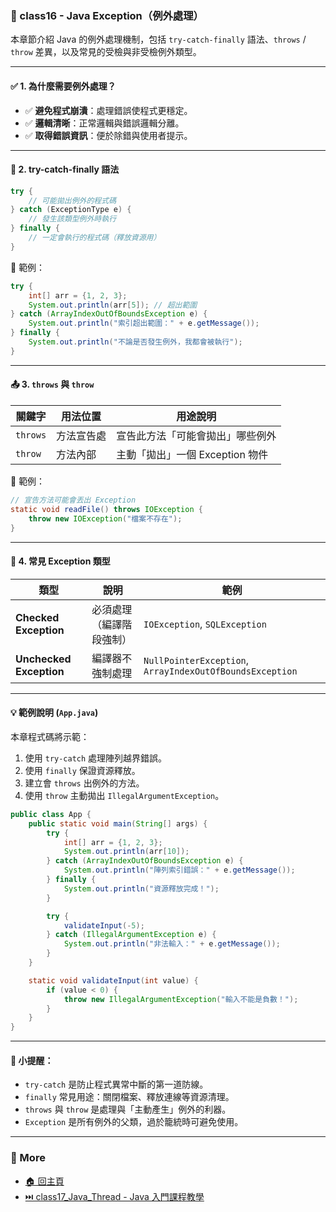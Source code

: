 ### 📘 class16 - Java Exception（例外處理）

本章節介紹 Java 的例外處理機制，包括 `try-catch-finally` 語法、`throws` / `throw` 差異，以及常見的受檢與非受檢例外類型。

---

#### ✅ 1. 為什麼需要例外處理？

- ✅ **避免程式崩潰**：處理錯誤使程式更穩定。
- ✅ **邏輯清晰**：正常邏輯與錯誤邏輯分離。
- ✅ **取得錯誤資訊**：便於除錯與使用者提示。

---

#### 🔐 2. try-catch-finally 語法

```java
try {
    // 可能拋出例外的程式碼
} catch (ExceptionType e) {
    // 發生該類型例外時執行
} finally {
    // 一定會執行的程式碼（釋放資源用）
}
```

🔎 範例：

```java
try {
    int[] arr = {1, 2, 3};
    System.out.println(arr[5]); // 超出範圍
} catch (ArrayIndexOutOfBoundsException e) {
    System.out.println("索引超出範圍：" + e.getMessage());
} finally {
    System.out.println("不論是否發生例外，我都會被執行");
}
```

---

#### 📤 3. `throws` 與 `throw`

| 關鍵字    | 用法位置     | 用途說明                           |
|-----------|--------------|------------------------------------|
| `throws`  | 方法宣告處   | 宣告此方法「可能會拋出」哪些例外   |
| `throw`   | 方法內部     | 主動「拋出」一個 Exception 物件     |

🔎 範例：

```java
// 宣告方法可能會丟出 Exception
static void readFile() throws IOException {
    throw new IOException("檔案不存在");
}
```

---

#### 📂 4. 常見 Exception 類型

| 類型                | 說明                         | 範例                         |
|---------------------|------------------------------|------------------------------|
| **Checked Exception** | 必須處理（編譯階段強制）     | `IOException`, `SQLException`|
| **Unchecked Exception** | 編譯器不強制處理             | `NullPointerException`, `ArrayIndexOutOfBoundsException` |

---

#### 💡 範例說明 (`App.java`)

本章程式碼將示範：

1. 使用 `try-catch` 處理陣列越界錯誤。
2. 使用 `finally` 保證資源釋放。
3. 建立會 `throws` 出例外的方法。
4. 使用 `throw` 主動拋出 `IllegalArgumentException`。

```java
public class App {
    public static void main(String[] args) {
        try {
            int[] arr = {1, 2, 3};
            System.out.println(arr[10]);
        } catch (ArrayIndexOutOfBoundsException e) {
            System.out.println("陣列索引錯誤：" + e.getMessage());
        } finally {
            System.out.println("資源釋放完成！");
        }

        try {
            validateInput(-5);
        } catch (IllegalArgumentException e) {
            System.out.println("非法輸入：" + e.getMessage());
        }
    }

    static void validateInput(int value) {
        if (value < 0) {
            throw new IllegalArgumentException("輸入不能是負數！");
        }
    }
}
```

---

#### 📌 小提醒：

- `try-catch` 是防止程式異常中斷的第一道防線。
- `finally` 常見用途：關閉檔案、釋放連線等資源清理。
- `throws` 與 `throw` 是處理與「主動產生」例外的利器。
- `Exception` 是所有例外的父類，過於籠統時可避免使用。

---
### 📎 More
* [🏠 回主頁](../README.md)
* [⏭️ class17_Java_Thread - Java 入門課程教學](../class17_Java_Thread%20-%20Java%20入門課程教學/README.md)